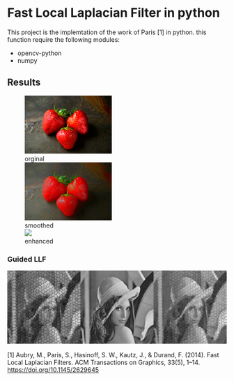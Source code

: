 # Fast Local Laplacian Filter in python
This project is the implemtation of the work of Paris [1] in python.
this function require the following modules:

* opencv-python
* numpy

## Results

<figure class="image">
    <img src="Images\jacek.jpg" width="200">
    <figcaption>orginal</figcaption>
    <img src="Images\jacek_smooth.jpg" width="200">
    <figcaption>smoothed</figcaption>
    <img src="Images\jacek_enhanced.jpg" width="200">
    <figcaption>enhanced</figcaption>
</figure>

### Guided LLF
![](Images/lennax.jpg)

[1] Aubry, M., Paris, S., Hasinoff, S. W., Kautz, J., & Durand, F. (2014). Fast Local Laplacian Filters. ACM Transactions on Graphics, 33(5), 1–14. https://doi.org/10.1145/2629645
